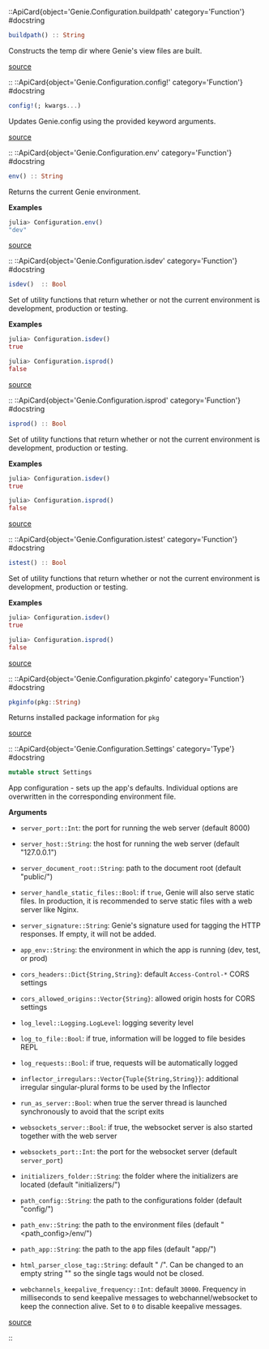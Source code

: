 

::ApiCard{object='Genie.Configuration.buildpath' category='Function'}
#docstring



```julia
buildpath() :: String
```


Constructs the temp dir where Genie&#39;s view files are built.


[source](https://github.com/GenieFramework/Genie.jl/blob/v5.30.5/src/Configuration.jl#L94-L98)

::
::ApiCard{object='Genie.Configuration.config!' category='Function'}
#docstring



```julia
config!(; kwargs...)
```


Updates Genie.config using the provided keyword arguments.


[source](https://github.com/GenieFramework/Genie.jl/blob/v5.30.5/src/Configuration.jl#L127-L131)

::
::ApiCard{object='Genie.Configuration.env' category='Function'}
#docstring



```julia
env() :: String
```


Returns the current Genie environment.

**Examples**

```julia
julia> Configuration.env()
"dev"
```



[source](https://github.com/GenieFramework/Genie.jl/blob/v5.30.5/src/Configuration.jl#L80-L90)

::
::ApiCard{object='Genie.Configuration.isdev' category='Function'}
#docstring



```julia
isdev()  :: Bool
```


Set of utility functions that return whether or not the current environment is development, production or testing.

**Examples**

```julia
julia> Configuration.isdev()
true

julia> Configuration.isprod()
false
```



[source](https://github.com/GenieFramework/Genie.jl/blob/v5.30.5/src/Configuration.jl#L29-L42)

::
::ApiCard{object='Genie.Configuration.isprod' category='Function'}
#docstring



```julia
isprod() :: Bool
```


Set of utility functions that return whether or not the current environment is development, production or testing.

**Examples**

```julia
julia> Configuration.isdev()
true

julia> Configuration.isprod()
false
```



[source](https://github.com/GenieFramework/Genie.jl/blob/v5.30.5/src/Configuration.jl#L46-L59)

::
::ApiCard{object='Genie.Configuration.istest' category='Function'}
#docstring



```julia
istest() :: Bool
```


Set of utility functions that return whether or not the current environment is development, production or testing.

**Examples**

```julia
julia> Configuration.isdev()
true

julia> Configuration.isprod()
false
```



[source](https://github.com/GenieFramework/Genie.jl/blob/v5.30.5/src/Configuration.jl#L63-L76)

::
::ApiCard{object='Genie.Configuration.pkginfo' category='Function'}
#docstring



```julia
pkginfo(pkg::String)
```


Returns installed package information for `pkg`


[source](https://github.com/GenieFramework/Genie.jl/blob/v5.30.5/src/Configuration.jl#L11-L15)

::
::ApiCard{object='Genie.Configuration.Settings' category='Type'}
#docstring



```julia
mutable struct Settings
```


App configuration - sets up the app&#39;s defaults. Individual options are overwritten in the corresponding environment file.

**Arguments**
- `server_port::Int`: the port for running the web server (default 8000)
  
- `server_host::String`: the host for running the web server (default &quot;127.0.0.1&quot;)
  
- `server_document_root::String`: path to the document root (default &quot;public/&quot;)
  
- `server_handle_static_files::Bool`: if `true`, Genie will also serve static files. In production, it is recommended to serve static files with a web server like Nginx.
  
- `server_signature::String`: Genie&#39;s signature used for tagging the HTTP responses. If empty, it will not be added.
  
- `app_env::String`: the environment in which the app is running (dev, test, or prod)
  
- `cors_headers::Dict{String,String}`: default `Access-Control-*` CORS settings
  
- `cors_allowed_origins::Vector{String}`: allowed origin hosts for CORS settings
  
- `log_level::Logging.LogLevel`: logging severity level
  
- `log_to_file::Bool`: if true, information will be logged to file besides REPL
  
- `log_requests::Bool`: if true, requests will be automatically logged
  
- `inflector_irregulars::Vector{Tuple{String,String}}`: additional irregular singular-plural forms to be used by the Inflector
  
- `run_as_server::Bool`: when true the server thread is launched synchronously to avoid that the script exits
  
- `websockets_server::Bool`: if true, the websocket server is also started together with the web server
  
- `websockets_port::Int`: the port for the websocket server (default `server_port`)
  
- `initializers_folder::String`: the folder where the initializers are located (default &quot;initializers/&quot;)
  
- `path_config::String`: the path to the configurations folder (default &quot;config/&quot;)
  
- `path_env::String`: the path to the environment files (default &quot;&lt;path_config&gt;/env/&quot;)
  
- `path_app::String`: the path to the app files (default &quot;app/&quot;)
  
- `html_parser_close_tag::String`: default &quot; /&quot;. Can be changed to an empty string &quot;&quot; so the single tags would not be closed.
  
- `webchannels_keepalive_frequency::Int`: default `30000`. Frequency in milliseconds to send keepalive messages to webchannel/websocket to keep the connection alive. Set to `0` to disable keepalive messages.
  


[source](https://github.com/GenieFramework/Genie.jl/blob/v5.30.5/src/Configuration.jl#L166-L193)

::
